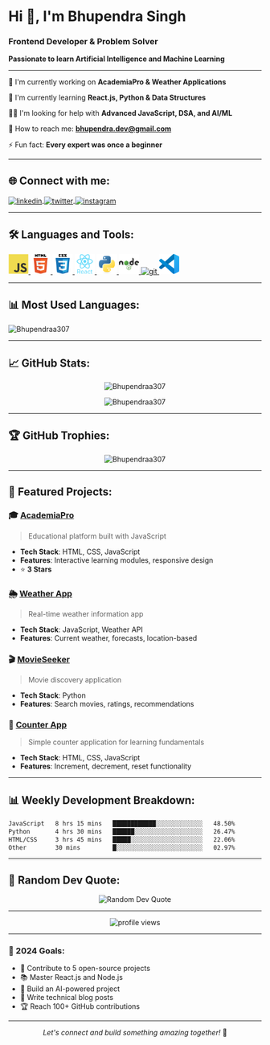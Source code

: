 # Hi 👋, I'm Bhupendra Singh
### Frontend Developer & Problem Solver

**Passionate to learn Artificial Intelligence and Machine Learning**

---

🔭 I'm currently working on **AcademiaPro & Weather Applications**

🌱 I'm currently learning **React.js, Python & Data Structures**

👨‍💻 I'm looking for help with **Advanced JavaScript, DSA, and AI/ML**

📧 How to reach me: **[bhupendra.dev@gmail.com](mailto:bhupendra.dev@gmail.com)**

⚡ Fun fact: **Every expert was once a beginner**

---

## 🌐 Connect with me:
<p align="left">
<a href="https://linkedin.com/in/bhupendra-singh-dev" target="blank">
  <img align="center" src="https://raw.githubusercontent.com/rahuldkjain/github-profile-readme-generator/master/src/images/icons/Social/linked-in-alt.svg" alt="linkedin" height="30" width="40" />
</a>
<a href="https://twitter.com/bhupendra_dev" target="blank">
  <img align="center" src="https://raw.githubusercontent.com/rahuldkjain/github-profile-readme-generator/master/src/images/icons/Social/twitter.svg" alt="twitter" height="30" width="40" />
</a>
<a href="https://instagram.com/bhupendra.codes" target="blank">
  <img align="center" src="https://raw.githubusercontent.com/rahuldkjain/github-profile-readme-generator/master/src/images/icons/Social/instagram.svg" alt="instagram" height="30" width="40" />
</a>
</p>

---

## 🛠️ Languages and Tools:

<p align="left">
<!-- Frontend -->
<a href="https://developer.mozilla.org/en-US/docs/Web/JavaScript" target="_blank" rel="noreferrer">
  <img src="https://raw.githubusercontent.com/devicons/devicon/master/icons/javascript/javascript-original.svg" alt="javascript" width="40" height="40"/>
</a>
<a href="https://www.w3.org/html/" target="_blank" rel="noreferrer">
  <img src="https://raw.githubusercontent.com/devicons/devicon/master/icons/html5/html5-original-wordmark.svg" alt="html5" width="40" height="40"/>
</a>
<a href="https://www.w3schools.com/css/" target="_blank" rel="noreferrer">
  <img src="https://raw.githubusercontent.com/devicons/devicon/master/icons/css3/css3-original-wordmark.svg" alt="css3" width="40" height="40"/>
</a>
<a href="https://reactjs.org/" target="_blank" rel="noreferrer">
  <img src="https://raw.githubusercontent.com/devicons/devicon/master/icons/react/react-original-wordmark.svg" alt="react" width="40" height="40"/>
</a>

<!-- Backend & Languages -->
<a href="https://www.python.org" target="_blank" rel="noreferrer">
  <img src="https://raw.githubusercontent.com/devicons/devicon/master/icons/python/python-original.svg" alt="python" width="40" height="40"/>
</a>
<a href="https://nodejs.org" target="_blank" rel="noreferrer">
  <img src="https://raw.githubusercontent.com/devicons/devicon/master/icons/nodejs/nodejs-original-wordmark.svg" alt="nodejs" width="40" height="40"/>
</a>

<!-- Tools -->
<a href="https://git-scm.com/" target="_blank" rel="noreferrer">
  <img src="https://www.vectorlogo.zone/logos/git-scm/git-scm-icon.svg" alt="git" width="40" height="40"/>
</a>
<a href="https://code.visualstudio.com/" target="_blank" rel="noreferrer">
  <img src="https://raw.githubusercontent.com/devicons/devicon/master/icons/vscode/vscode-original.svg" alt="vscode" width="40" height="40"/>
</a>
</p>

---

## 📊 Most Used Languages:
<p><img align="center" src="https://github-readme-stats.vercel.app/api/top-langs?username=Bhupendraa307&show_icons=true&locale=en&layout=compact&theme=radical" alt="Bhupendraa307" /></p>

---

## 📈 GitHub Stats:
<p align="center">
<img src="https://github-readme-stats.vercel.app/api?username=Bhupendraa307&show_icons=true&locale=en&theme=radical" alt="Bhupendraa307" />
</p>

<p align="center">
<img src="https://github-readme-streak-stats.herokuapp.com/?user=Bhupendraa307&theme=radical" alt="Bhupendraa307" />
</p>

---

## 🏆 GitHub Trophies:
<p align="center">
<img src="https://github-profile-trophy.vercel.app/?username=Bhupendraa307&theme=radical&row=1&column=6" alt="Bhupendraa307" />
</p>

---

## 🚀 Featured Projects:

### 🎓 [AcademiaPro](https://github.com/Bhupendraa307/AcademiaPro)
> Educational platform built with JavaScript
- **Tech Stack**: HTML, CSS, JavaScript
- **Features**: Interactive learning modules, responsive design
- ⭐ **3 Stars**

### 🌦️ [Weather App](https://github.com/Bhupendraa307/weather_app)
> Real-time weather information app
- **Tech Stack**: JavaScript, Weather API
- **Features**: Current weather, forecasts, location-based

### 🎬 [MovieSeeker](https://github.com/Bhupendraa307/MovieSeeker-)
> Movie discovery application
- **Tech Stack**: Python
- **Features**: Search movies, ratings, recommendations

### 🔢 [Counter App](https://github.com/Bhupendraa307/Counter_App)
> Simple counter application for learning fundamentals
- **Tech Stack**: HTML, CSS, JavaScript
- **Features**: Increment, decrement, reset functionality

---

## 📊 Weekly Development Breakdown:
<!--START_SECTION:waka-->
```text
JavaScript   8 hrs 15 mins   ████████████░░░░░░░░░░░░░   48.50% 
Python       4 hrs 30 mins   ██████░░░░░░░░░░░░░░░░░░░   26.47% 
HTML/CSS     3 hrs 45 mins   █████░░░░░░░░░░░░░░░░░░░░   22.06% 
Other        30 mins         █░░░░░░░░░░░░░░░░░░░░░░░░   02.97%
```
<!--END_SECTION:waka-->

---

## 💭 Random Dev Quote:
<p align="center">
<img src="https://quotes-github-readme.vercel.app/api?type=horizontal&theme=radical" alt="Random Dev Quote"/>
</p>

---

<p align="center">
  <img src="https://komarev.com/ghpvc/?username=Bhupendraa307&label=Profile%20views&color=0e75b6&style=flat" alt="profile views" />
</p>

---

### 🎯 2024 Goals:
- 🌟 Contribute to 5 open-source projects
- 📚 Master React.js and Node.js
- 🤖 Build an AI-powered project
- 📝 Write technical blog posts
- 🏆 Reach 100+ GitHub contributions

---

<p align="center">
  <i>Let's connect and build something amazing together!</i> 💫
</p>
